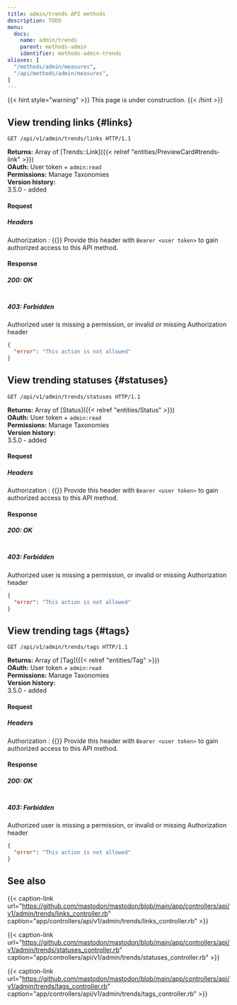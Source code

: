 ```yaml
---
title: admin/trends API methods
description: TODO
menu:
  docs:
    name: admin/trends
    parent: methods-admin
    identifier: methods-admin-trends
aliases: [
  "/methods/admin/measures",
  "/api/methods/admin/measures",
]
---
```


<style>
#TableOfContents ul ul ul {display: none}
</style>

{{< hint style="warning" >}}
This page is under construction.
{{< /hint >}}

## View trending links {#links}

```http
GET /api/v1/admin/trends/links HTTP/1.1
```

**Returns:** Array of [Trends::Link]({{< relref "entities/PreviewCard#trends-link" >}})\
**OAuth:** User token + `admin:read`\
**Permissions:** Manage Taxonomies\
**Version history:**\
3.5.0 - added

#### Request

##### Headers

Authorization
: {{<required>}} Provide this header with `Bearer <user token>` to gain authorized access to this API method.

#### Response
##### 200: OK

<!-- TODO: -->
```json
```

##### 403: Forbidden

Authorized user is missing a permission, or invalid or missing Authorization header

```json
{
  "error": "This action is not allowed"
}
```

## View trending statuses {#statuses}

```http
GET /api/v1/admin/trends/statuses HTTP/1.1
```

**Returns:** Array of [Status]({{< relref "entities/Status" >}})\
**OAuth:** User token + `admin:read`\
**Permissions:** Manage Taxonomies\
**Version history:**\
3.5.0 - added

#### Request

##### Headers

Authorization
: {{<required>}} Provide this header with `Bearer <user token>` to gain authorized access to this API method.

#### Response
##### 200: OK

<!-- TODO: -->
```json
```

##### 403: Forbidden

Authorized user is missing a permission, or invalid or missing Authorization header

```json
{
  "error": "This action is not allowed"
}
```

## View trending tags {#tags}

```http
GET /api/v1/admin/trends/tags HTTP/1.1
```

**Returns:** Array of [Tag]({{< relref "entities/Tag" >}})\
**OAuth:** User token + `admin:read`\
**Permissions:** Manage Taxonomies\
**Version history:**\
3.5.0 - added

#### Request

##### Headers

Authorization
: {{<required>}} Provide this header with `Bearer <user token>` to gain authorized access to this API method.

#### Response
##### 200: OK

<!-- TODO: -->
```json
```

##### 403: Forbidden

Authorized user is missing a permission, or invalid or missing Authorization header

```json
{
  "error": "This action is not allowed"
}
```

## See also

{{< caption-link url="https://github.com/mastodon/mastodon/blob/main/app/controllers/api/v1/admin/trends/links_controller.rb" caption="app/controllers/api/v1/admin/trends/links_controller.rb" >}}

{{< caption-link url="https://github.com/mastodon/mastodon/blob/main/app/controllers/api/v1/admin/trends/statuses_controller.rb" caption="app/controllers/api/v1/admin/trends/statuses_controller.rb" >}}

{{< caption-link url="https://github.com/mastodon/mastodon/blob/main/app/controllers/api/v1/admin/trends/tags_controller.rb" caption="app/controllers/api/v1/admin/trends/tags_controller.rb" >}}